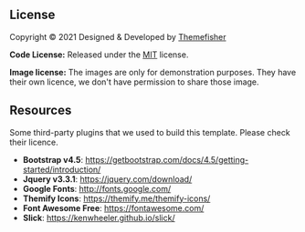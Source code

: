 <!-- licence -->
## License
Copyright &copy; 2021 Designed & Developed by [Themefisher](https://themefisher.com)

**Code License:** Released under the [MIT](https://github.com/themefisher/Rappo-It-Solutions-Corporate-Template/blob/master/LICENSE) license.

**Image license:** The images are only for demonstration purposes. They have their own licence, we don't have permission to share those image.

<!-- resources -->
## Resources
Some third-party plugins that we used to build this template. Please check their licence.
* **Bootstrap v4.5**: https://getbootstrap.com/docs/4.5/getting-started/introduction/
* **Jquery v3.3.1**: https://jquery.com/download/
* **Google Fonts**: http://fonts.google.com/
* **Themify Icons**: https://themify.me/themify-icons/
* **Font Awesome Free**: https://fontawesome.com/
* **Slick**: https://kenwheeler.github.io/slick/